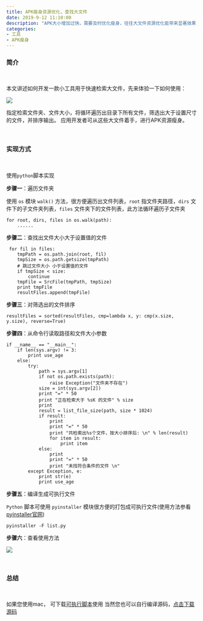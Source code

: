 ```yaml
---
title: APK瘦身资源优化，查找大文件
date: 2019-9-12 11:10:00
description: "APK大小增加过快，需要及时优化瘦身，往往大文件资源优化能带来显著效果，本文采取一种方案快速找出大文件资源。"
categories:
- 工具
- APK瘦身
---
```


### 简介

<br>

本文讲述如何开发一款小工具用于快速检索大文件，先来体验一下如何使用：

![](https://haitao.nos.netease.com/20190912100926_7340d896-de4f-49c5-9ba0-4c9aa4273459.jpg)

指定检索文件夹、文件大小，将循环遍历出目录下所有文件，筛选出大于设置尺寸的文件，并排序输出。
应用开发者可从这些大文件着手，进行APK资源瘦身。

<br>

### 实现方式

<br>

使用`python`脚本实现

**步骤一**：遍历文件夹

使用 `os` 模块 `walk()` 方法，很方便遍历出文件列表，`root` 指文件夹路径，`dirs` 文件下的子文件夹列表，`files` 文件夹下的文件列表，此方法循环遍历子文件夹

```
for root, dirs, files in os.walk(path):
    ......
```

**步骤二**：查找出文件大小大于设置值的文件

```
 for fil in files:
    tmpPath = os.path.join(root, fil)
    tmpSize = os.path.getsize(tmpPath)
    # 跳过文件大小 小于设置值的文件
    if tmpSize < size:
        continue
    tmpFile = SrcFile(tmpPath, tmpSize)
    print tmpFile
    resultFiles.append(tmpFile)
```

**步骤三**：对筛选出的文件排序

```
resultFiles = sorted(resultFiles, cmp=lambda x, y: cmp(x.size, y.size), reverse=True)
```

**步骤四**：从命令行读取路径和文件大小参数

```
if __name__ == "__main__":
    if len(sys.argv) != 3:
        print use_age
    else:
        try:
            path = sys.argv[1]
            if not os.path.exists(path):
                raise Exception("文件夹不存在")
            size = int(sys.argv[2])
            print "=" * 50
            print "正在检索大于 %sK 的文件" % size
            print
            result = list_file_size(path, size * 1024)
            if result:
                print
                print "=" * 50
                print "共检索出%s个文件，按大小排序后: \n" % len(result)
                for item in result:
                    print item
            else:
                print
                print "=" * 50
                print "未找符合条件的文件 \n"
        except Exception, e:
            print str(e)
            print use_age
```

**步骤五**：编译生成可执行文件

`Python` 脚本可使用 `pyinstaller` 模块很方便的打包成可执行文件(使用方法参看[pyinstaller官网](http://www.pyinstaller.org/))

```
pyinstaller -F list.py
```

**步骤六**：查看使用方法

![](https://haitao.nos.netease.com/20190912102600_c33bfef7-e2ae-46e6-80e2-7360eab1e00e.jpg)

<br>

### 总结

<br>

如果您使用mac， 可下载[可执行脚本](https://haitao.nos.netease.com/20190912102752_161a4e1c-3ff5-49e0-9bad-41c4a0944960)使用
当然您也可以自行编译源码，[点击下载源码](https://haitao.nos.netease.com/20190912102917_a169bad6-8229-4fc4-abf7-3b4427efa29f.py)

<br><br><br><br>